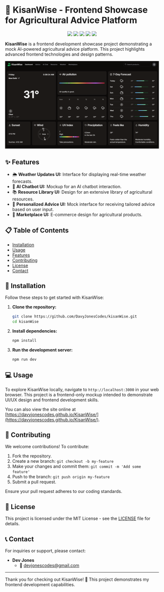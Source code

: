 # 🌾 KisanWise - Frontend Showcase for Agricultural Advice Platform

<p align="center">
  <img src="https://img.shields.io/badge/Next.js-000000?style=for-the-badge&logo=nextdotjs&logoColor=white"/>
  <img src="https://img.shields.io/badge/TailwindCSS-38B2AC?style=for-the-badge&logo=tailwind-css&logoColor=white"/>
  <img src="https://img.shields.io/badge/React-20232A?style=for-the-badge&logo=react&logoColor=61DAFB"/>
  <img src="https://img.shields.io/badge/TypeScript-007ACC?style=for-the-badge&logo=typescript&logoColor=white"/>
  <img src="https://img.shields.io/github/license/DavyJonesCodes/kisanWise?style=for-the-badge" />
</p>

**KisanWise** is a frontend development showcase project demonstrating a mock AI-powered agricultural advice platform. This project highlights advanced frontend technologies and design patterns.

![dashboard](./public/Images/dashboard.png)

## ✨ Features

- 🌦 **Weather Updates UI:** Interface for displaying real-time weather forecasts.
- 🤖 **AI Chatbot UI:** Mockup for an AI chatbot interaction.
- 📚 **Resource Library UI:** Design for an extensive library of agricultural resources.
- 🌱 **Personalized Advice UI:** Mock interface for receiving tailored advice based on user input.
- 🛒 **Marketplace UI:** E-commerce design for agricultural products.

## 📋 Table of Contents

- [Installation](#installation)
- [Usage](#usage)
- [Features](#features)
- [Contributing](#contributing)
- [License](#license)
- [Contact](#contact)

## 🚀 Installation

Follow these steps to get started with KisanWise:

1. **Clone the repository:**

   ```sh
   git clone https://github.com/DavyJonesCodes/kisanWise.git
   cd kisanWise
   ```

2. **Install dependencies:**

   ```sh
   npm install
   ```

3. **Run the development server:**

   ```sh
   npm run dev
   ```

## 💻 Usage

To explore KisanWise locally, navigate to `http://localhost:3000` in your web browser. This project is a frontend-only mockup intended to demonstrate UI/UX design and frontend development skills.

You can also view the site online at [https://davyjonescodes.github.io/KisanWise/](https://davyjonescodes.github.io/KisanWise/).

## 🌟 Contributing

We welcome contributions! To contribute:

1. Fork the repository.
2. Create a new branch: `git checkout -b my-feature`
3. Make your changes and commit them: `git commit -m 'Add some feature'`
4. Push to the branch: `git push origin my-feature`
5. Submit a pull request.

Ensure your pull request adheres to our coding standards.

## 📄 License

This project is licensed under the MIT License - see the [LICENSE](./LICENSE) file for details.

## 📞 Contact

For inquiries or support, please contact:

- **Dev Jones**
  - 📧 [devjonescodes@gmail.com](mailto:devjonescodes@gmail.com)

---

Thank you for checking out KisanWise! 🌾 This project demonstrates my frontend development capabilities.
